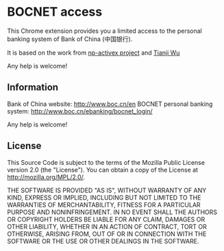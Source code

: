# BOCNET access

This Chrome extension provides you a limited access to the personal banking system
of Bank of China (中国银行).

It is based on the work from [np-activex project](https://code.google.com/p/np-activex/) and [Tianji Wu](http://www.wutj.info/prj-userscript-bundle)

Any help is welcome!

## Information

Bank of China website: http://www.boc.cn/en
BOCNET personal banking system: http://www.boc.cn/ebanking/bocnet_login/

Any help is welcome!

## License

This Source Code is subject to the terms of the Mozilla Public License
version 2.0 (the "License"). You can obtain a copy of the License at
http://mozilla.org/MPL/2.0/.

THE SOFTWARE IS PROVIDED "AS IS", WITHOUT WARRANTY OF ANY KIND, EXPRESS OR IMPLIED, INCLUDING BUT NOT LIMITED TO THE WARRANTIES OF MERCHANTABILITY, FITNESS FOR A PARTICULAR PURPOSE AND NONINFRINGEMENT. IN NO EVENT SHALL THE AUTHORS OR COPYRIGHT HOLDERS BE LIABLE FOR ANY CLAIM, DAMAGES OR OTHER LIABILITY, WHETHER IN AN ACTION OF CONTRACT, TORT OR OTHERWISE, ARISING FROM, OUT OF OR IN CONNECTION WITH THE SOFTWARE OR THE USE OR OTHER DEALINGS IN THE SOFTWARE.